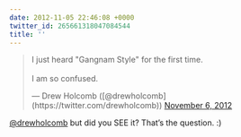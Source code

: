 ```yaml
---
date: 2012-11-05 22:46:08 +0000
twitter_id: 265661318047084544
title: ''
---
```


<blockquote class="twitter-tweet"><p lang="en" dir="ltr">I just heard &quot;Gangnam Style&quot; for the first time. <br><br>I am so confused.</p>&mdash; Drew Holcomb ([@drewholcomb](https://twitter.com/drewholcomb)) <a href="https://twitter.com/drewholcomb/status/265635103936479233?ref_src=twsrc%5Etfw">November 6, 2012</a></blockquote>
<script async src="https://platform.twitter.com/widgets.js" charset="utf-8"></script>

[@drewholcomb](https://twitter.com/drewholcomb) but did you SEE it? That’s the question. :)
